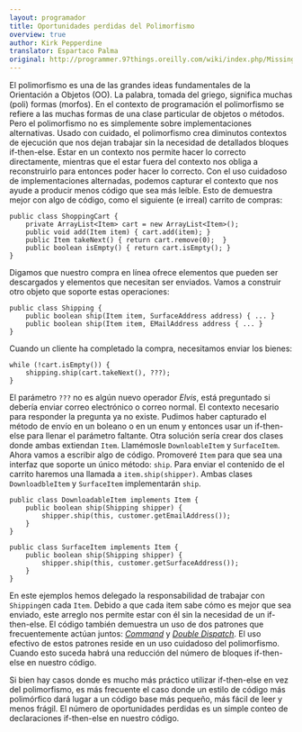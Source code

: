 ```yaml
---
layout: programador
title: Oportunidades perdidas del Polimorfismo
overview: true
author: Kirk Pepperdine
translator: Espartaco Palma
original: http://programmer.97things.oreilly.com/wiki/index.php/Missing_Opportunities_for_Polymorphism
---
```


El polimorfismo es una de las grandes ideas fundamentales de la
Orientación a Objetos (OO). La palabra, tomada del griego, significa
muchas (poli) formas (morfos). En el contexto de programación el
polimorfismo se refiere a las muchas formas de una clase particular de
objetos o métodos. Pero el polimorfismo no es simplemente sobre
implementaciones alternativas. Usado con cuidado, el polimorfismo crea
diminutos contextos de ejecución que nos dejan trabajar sin la necesidad
de detallados bloques if-then-else. Estar en un contexto nos permite
hacer lo correcto directamente, mientras que el estar fuera del contexto
nos obliga a reconstruirlo para entonces poder hacer lo correcto. Con el
uso cuidadoso de implementaciones alternadas, podemos capturar el
contexto que nos ayude a producir menos código que sea más leíble. Esto
de demuestra mejor con algo de código, como el siguiente (e irreal)
carrito de compras:


    public class ShoppingCart {
        private ArrayList<Item> cart = new ArrayList<Item>();
        public void add(Item item) { cart.add(item); }
        public Item takeNext() { return cart.remove(0);  }
        public boolean isEmpty() { return cart.isEmpty(); }
    }

Digamos que nuestro compra en línea ofrece elementos que pueden ser
descargados y elementos que necesitan ser enviados. Vamos a construir
otro objeto que soporte estas operaciones:

    public class Shipping {
        public boolean ship(Item item, SurfaceAddress address) { ... }
        public boolean ship(Item item, EMailAddress address { ... }
    }

Cuando un cliente ha completado la compra, necesitamos enviar los bienes:

    while (!cart.isEmpty()) {
        shipping.ship(cart.takeNext(), ???);
    }

El parámetro `???` no es algún nuevo operador _Elvis_, está preguntado
si debería enviar correo electrónico o correo normal. El contexto
necesario para responder la pregunta ya no existe. Pudimos haber
capturado el método de envío en un boleano o en un enum y entonces usar
un if-then-else para llenar el parámetro faltante. Otra solución sería
crear dos clases donde ambas extiendan `Item`. Llamémosle
`DownloableItem` y `SurfaceItem`. Ahora vamos a escribir algo de código.
Promoveré `Item` para que sea una interfaz que soporte un único método:
`ship`. Para enviar el contenido de el carrito haremos una llamada a
`item.ship(shipper)`. Ambas clases `DownloadbleItem` y `SurfaceItem`
implementarán `ship`.

    public class DownloadableItem implements Item {
        public boolean ship(Shipping shipper) {
            shipper.ship(this, customer.getEmailAddress());
        }
    }

    public class SurfaceItem implements Item {
        public boolean ship(Shipping shipper) {
            shipper.ship(this, customer.getSurfaceAddress());
        }
    }

En este ejemplos hemos delegado la responsabilidad de trabajar con
`Shipping`en cada `Item`. Debido a que cada item sabe cómo es mejor que
sea enviado, este arreglo nos permite estar con él sin la necesidad de
un if-then-else. El código también demuestra un uso de dos patrones que
frecuentemente actúan juntos: [_Command_][1] y [_Double Dispatch_][2].
El uso efectivo de estos patrones reside en un uso cuidadoso del
polimorfismo. Cuando esto suceda habrá una reducción del número de
bloques if-then-else en nuestro código.

Si bien hay casos donde es mucho más práctico utilizar if-then-else en
vez del polimorfismo, es más frecuente el caso donde un estilo de código
más polimórfico dará lugar a un código base más pequeño, más fácil de
leer y menos frágil. El número de oportunidades perdidas es un simple
conteo de declaraciones if-then-else en nuestro código.


[1]: https://en.wikipedia.org/wiki/Command_pattern
[2]: https://en.wikipedia.org/wiki/Double_dispatch